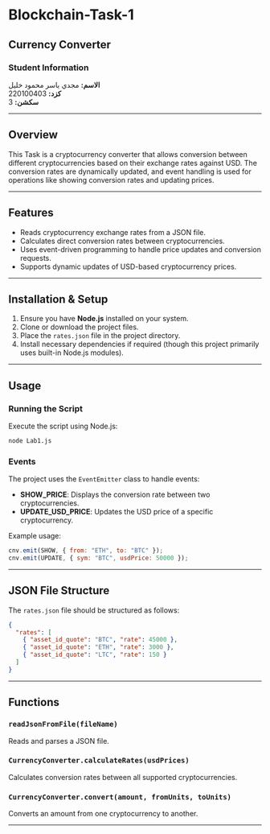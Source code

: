 # Blockchain-Task-1

## Currency Converter

### Student Information
**الاسم:** مجدي ياسر محمود خليل <br>
**كزد:** 220100403  
**سكشن:** 3  

---

## Overview
This Task is a cryptocurrency converter that allows conversion between different cryptocurrencies based on their exchange rates against USD. The conversion rates are dynamically updated, and event handling is used for operations like showing conversion rates and updating prices.

---

## Features
- Reads cryptocurrency exchange rates from a JSON file.
- Calculates direct conversion rates between cryptocurrencies.
- Uses event-driven programming to handle price updates and conversion requests.
- Supports dynamic updates of USD-based cryptocurrency prices.

---

## Installation & Setup
1. Ensure you have **Node.js** installed on your system.
2. Clone or download the project files.
3. Place the `rates.json` file in the project directory.
4. Install necessary dependencies if required (though this project primarily uses built-in Node.js modules).

---

## Usage
### Running the Script
Execute the script using Node.js:
```sh
node Lab1.js
```

### Events
The project uses the `EventEmitter` class to handle events:
- **SHOW_PRICE**: Displays the conversion rate between two cryptocurrencies.
- **UPDATE_USD_PRICE**: Updates the USD price of a specific cryptocurrency.

Example usage:
```js
cnv.emit(SHOW, { from: "ETH", to: "BTC" });
cnv.emit(UPDATE, { sym: "BTC", usdPrice: 50000 });
```

---

## JSON File Structure
The `rates.json` file should be structured as follows:
```json
{
  "rates": [
    { "asset_id_quote": "BTC", "rate": 45000 },
    { "asset_id_quote": "ETH", "rate": 3000 },
    { "asset_id_quote": "LTC", "rate": 150 }
  ]
}
```

---

## Functions
### `readJsonFromFile(fileName)`
Reads and parses a JSON file.

### `CurrencyConverter.calculateRates(usdPrices)`
Calculates conversion rates between all supported cryptocurrencies.

### `CurrencyConverter.convert(amount, fromUnits, toUnits)`
Converts an amount from one cryptocurrency to another.

---
